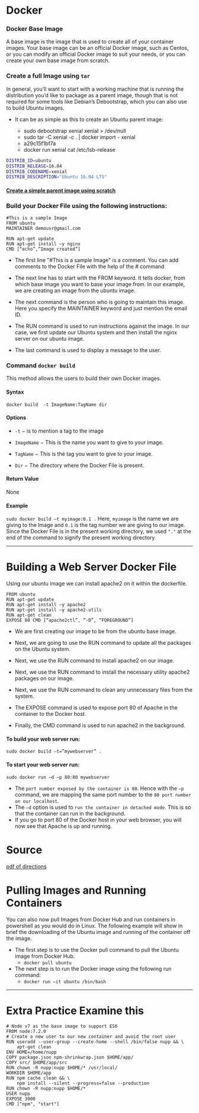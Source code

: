 # Docker

### Docker Base Image
A base image is the image that is used to create all of your container images. Your base image can be an official Docker image, such as Centos, or you can modify an official Docker image to suit your needs, or you can create your own base image from scratch.

### Create a full Image using `tar`
In general, you’ll want to start with a working machine that is running the distribution you’d like to package as a parent image, though that is not required for some tools like Debian’s Debootstrap, which you can also use to build Ubuntu images.

- It can be as simple as this to create an Ubuntu parent image:

  - sudo debootstrap xenial xenial > /dev/null
  - sudo tar -C xenial -c . | docker import - xenial
  - a29c15f1bf7a
  - docker run xenial cat /etc/lsb-release
```bash
DISTRIB_ID=ubuntu
DISTRIB_RELEASE=16.04
DISTRIB_CODENAME=xenial
DISTRIB_DESCRIPTION="Ubuntu 16.04 LTS"
```
#### [Create a simple parent image using scratch](https://docs.docker.com/engine/userguide/eng-image/baseimages/)

### Build your Docker File using the following instructions:
```docker
#This is a sample Image 
FROM ubuntu 
MAINTAINER demousr@gmail.com 

RUN apt-get update 
RUN apt-get install –y nginx 
CMD [“echo”,”Image created”] 
```
- The first line "#This is a sample Image" is a comment. You can add comments to the Docker File with the help of the # command

- The next line has to start with the FROM keyword. It tells docker, from which base image you want to base your image from. In our example, we are creating an image from the ubuntu image.

- The next command is the person who is going to maintain this image. Here you specify the MAINTAINER keyword and just mention the email ID.

- The RUN command is used to run instructions against the image. In our case, we first update our Ubuntu system and then install the nginx server on our ubuntu image.

- The last command is used to display a message to the user.

### Command `docker build`
This method allows the users to build their own Docker images.

#### Syntax
`docker build  -t ImageName:TagName dir`

#### Options
- `-t` − is to mention a tag to the image

- `ImageName` − This is the name you want to give to your image.

- `TagName` − This is the tag you want to give to your image.

- `Dir` − The directory where the Docker File is present.

#### Return Value
None

#### Example
`sudo docker build –t myimage:0.1 .`
Here, `myimage` is the name we are giving to the Image and `0.1` is the tag number we are giving to our image.  Since the Docker File is in the present working directory, we used `"."` at the end of the command to signify the present working directory.

---

# Building a Web Server Docker File
Using our ubuntu image we can install apache2 on it within the dockerfile.
```
FROM ubuntu 
RUN apt-get update 
RUN apt-get install –y apache2 
RUN apt-get install –y apache2-utils 
RUN apt-get clean 
EXPOSE 80 CMD [“apache2ctl”, “-D”, “FOREGROUND”]
```
- We are first creating our image to be from the ubuntu base image.

- Next, we are going to use the RUN command to update all the packages on the Ubuntu system.

- Next, we use the RUN command to install apache2 on our image.

- Next, we use the RUN command to install the necessary utility apache2 packages on our image.

- Next, we use the RUN command to clean any unnecessary files from the system.

- The EXPOSE command is used to expose port 80 of Apache in the container to the Docker host.

- Finally, the CMD command is used to run apache2 in the background.

#### To build your web server run: 
`sudo docker build –t=”mywebserver” .` 

#### To start your web server run:
`sudo docker run –d –p 80:80 mywebserver`
- The `port number exposed by the container is 80`. Hence with the `–p` command, we are mapping the same port number to the `80 port number on our localhost`.
- The `–d` option is used to `run the container in detached mode`. This is so that the container can run in the background.
- If you go to port 80 of the Docker host in your web browser, you will now see that Apache is up and running.

# Source
[pdf of directions](https://www.tutorialspoint.com/docker/docker_tutorial.pdf)

# Pulling Images and Running Containers
You can also now pull Images from Docker Hub and run containers in powershell as you
would do in Linux. The following example will show in brief the downloading of the Ubuntu
image and running of the container off the image.
- The first step is to use the Docker pull command to pull the Ubuntu image from Docker
Hub.
  - `docker pull ubuntu`
- The next step is to run the Docker image using the following run command:
  - `docker run –it ubuntu /bin/bash`

---

# Extra Practice Examine this
```
# Node v7 as the base image to support ES6
FROM node:7.2.0
# Create a new user to our new container and avoid the root user
RUN useradd --user-group --create-home --shell /bin/false nupp && \
    apt-get clean
ENV HOME=/home/nupp
COPY package.json npm-shrinkwrap.json $HOME/app/
COPY src/ $HOME/app/src
RUN chown -R nupp:nupp $HOME/* /usr/local/
WORKDIR $HOME/app
RUN npm cache clean && \
    npm install --silent --progress=false --production
RUN chown -R nupp:nupp $HOME/*
USER nupp
EXPOSE 3000
CMD ["npm", "start"]
```
